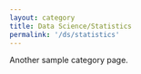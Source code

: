 ```yaml
---
layout: category
title: Data Science/Statistics
permalink: '/ds/statistics'
---
```


Another sample category page.
